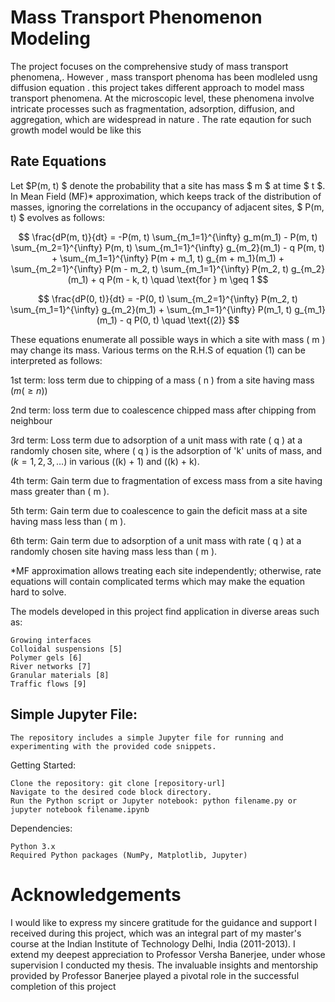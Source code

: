 # Mass Transport Phenomenon Modeling
The project focuses on the comprehensive study of mass transport phenomena,. However , mass transport phenoma has been modleled usng diffusion equation . this project takes different approach to model mass transport phenomena.   At the microscopic level, these phenomena involve intricate processes such as fragmentation, adsorption, diffusion, and aggregation, which are widespread in nature . The rate eqaution for such growth model would be like this 
## Rate Equations

Let $P(m, t) $ denote the probability that a site has mass $ m $ at time $ t $. In Mean Field (MF)* approximation, which keeps track of the distribution of masses, ignoring the correlations in the occupancy of adjacent sites, $ P(m, t) $ evolves as follows:

$$
 \frac{dP(m, t)}{dt} = -P(m, t) \sum_{m_1=1}^{\infty} g_m(m_1) - P(m, t) \sum_{m_2=1}^{\infty} P(m, t) \sum_{m_1=1}^{\infty} g_{m_2}(m_1) - q P(m, t) + \sum_{m_1=1}^{\infty} P(m + m_1, t) g_{m + m_1}(m_1) + \sum_{m_2=1}^{\infty} P(m - m_2, t) \sum_{m_1=1}^{\infty} P(m_2, t) g_{m_2}(m_1) + q P(m - k, t) \quad \text{for } m \geq 1
$$



$$
\frac{dP(0, t)}{dt} = -P(0, t) \sum_{m_2=1}^{\infty} P(m_2, t) \sum_{m_1=1}^{\infty} g_{m_2}(m_1) + \sum_{m_1=1}^{\infty} P(m_1, t) g_{m_1}(m_1) - q P(0, t) \quad \text{(2)}
$$

These equations enumerate all possible ways in which a site with mass \( m \) may change its mass. Various terms on the R.H.S of equation (1) can be interpreted as follows:

1st term: loss term due to chipping of a mass \( n \) from a site having mass $( m (\geq n) )$

2nd term: loss term due to coalescence chipped mass after chipping from neighbour

3rd term: Loss term due to adsorption of a unit mass with rate \( q \) at a randomly chosen site, where \( q \) is the adsorption of 'k' units of mass, and $( k = 1, 2, 3, \ldots )$ in various \((k) + 1\) and \((k) + k\).

4th term: Gain term due to fragmentation of excess mass from a site having mass greater than \( m \).

5th term: Gain term due to coalescence to gain the deficit mass at a site having mass less than \( m \).

6th term: Gain term due to adsorption of a unit mass with rate \( q \) at a randomly chosen site having mass less than \( m \).

*MF approximation allows treating each site independently; otherwise, rate equations will contain complicated terms which may make the equation hard to solve.




The models developed in this project find application in diverse areas such as:

    Growing interfaces 
    Colloidal suspensions [5]
    Polymer gels [6]
    River networks [7]
    Granular materials [8]
    Traffic flows [9]


## Simple Jupyter File:

    The repository includes a simple Jupyter file for running and experimenting with the provided code snippets.

Getting Started:

    Clone the repository: git clone [repository-url]
    Navigate to the desired code block directory.
    Run the Python script or Jupyter notebook: python filename.py or jupyter notebook filename.ipynb

Dependencies:

    Python 3.x
    Required Python packages (NumPy, Matplotlib, Jupyter)
# Acknowledgements
I would like to express my sincere gratitude for the guidance and support I received during this project, which was an integral part of my master's course at the Indian Institute of Technology Delhi, India (2011-2013). I extend my deepest appreciation to Professor Versha Banerjee, under whose supervision I conducted my thesis. The invaluable insights and mentorship provided by Professor Banerjee played a pivotal role in the successful completion of this project

